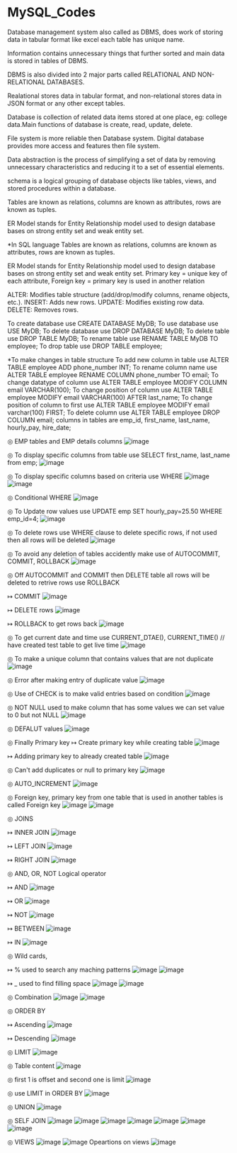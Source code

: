 # MySQL_Codes

Database management system also called as DBMS, does work of storing data in tabular format like excel each table has unique name.

Information contains unnecessary things that further sorted and main data is stored in tables of DBMS.

DBMS is also divided into 2 major parts called RELATIONAL AND NON-RELATIONAL DATABASES.

Realational stores data in tabular format, and non-relational stores data in JSON format or any other except tables.

Database is collection of related data items stored at one place, eg: college data.Main functions of database is create, read, update, delete.

File system is more reliable then Database system. Digital database provides more access and features then file system.

Data abstraction is the process of simplifying a set of data by removing unnecessary characteristics and reducing it to a set of essential elements.

schema is a logical grouping of database objects like tables, views, and stored procedures within a database.

Tables are known as relations, columns are known as attributes, rows are known as tuples.

ER Model stands for Entity Relationship model used to design database bases on strong entity set and weak entity set.

*In SQL language
Tables are known as relations,
columns are known as attributes,
rows are known as tuples.

ER Model stands for Entity Relationship model used to design database bases on strong entity set and weak entity set.
Primary key = unique key of each attribute, Foreign key = primary key is used in another relation

ALTER: Modifies table structure (add/drop/modify columns, rename objects, etc.).
INSERT: Adds new rows.
UPDATE: Modifies existing row data.
DELETE: Removes rows.

To create database use CREATE DATABASE MyDB;
To use database use USE MyDB;
To delete database use DROP DATABASE MyDB;
To delete table use DROP TABLE MyDB;
To rename table use RENAME TABLE MyDB TO employee;
To drop table use DROP TABLE employee;

*To make changes in table structure
To add new column in table use ALTER TABLE employee ADD phone_number INT;
To rename column name use ALTER TABLE employee RENAME COLUMN phone_number TO email;
To change datatype of column use ALTER TABLE employee MODIFY COLUMN email VARCHAR(100);
To change position of column use ALTER TABLE employee MODIFY email VARCHAR(100) AFTER last_name;
To change position of column to first use ALTER TABLE employee MODIFY email varchar(100) FIRST;
To delete column use ALTER TABLE employee DROP COLUMN email;
columns in tables are emp_id, first_name, last_name, hourly_pay, hire_date;


◎ EMP tables and EMP details columns
![image](https://github.com/user-attachments/assets/2f4b49e3-c760-484c-8801-1604277c9c27)

◎ To display specific columns from table use SELECT first_name, last_name from emp;
![image](https://github.com/user-attachments/assets/72b72ac0-9c2b-46fc-a83c-6c8f68ac5fb7)

◎ To display specific columns based on criteria use WHERE
![image](https://github.com/user-attachments/assets/7cb2b361-dc69-4b9e-aeca-d80e410afbd5)
![image](https://github.com/user-attachments/assets/3b269e49-74c9-4e2f-8bbd-a287c95d35c1)

◎ Conditional WHERE
![image](https://github.com/user-attachments/assets/05b27d44-9c0d-4228-bbba-ab570de6a777)

◎ To Update row values use UPDATE emp SET hourly_pay=25.50 WHERE emp_id=4;
![image](https://github.com/user-attachments/assets/4ebf2cf9-d9db-4257-9edd-316aaed2217b)

◎ To delete rows use WHERE clause to delete specific rows, if not used then all rows will be deleted
![image](https://github.com/user-attachments/assets/cfe09786-5206-46cc-931e-d7355c8997b0)

◎ To avoid any deletion of tables accidently make use of AUTOCOMMIT, COMMIT, ROLLBACK
![image](https://github.com/user-attachments/assets/54d65896-9b13-4adc-95ae-9cc7713f25cd)

◎ Off AUTOCOMMIT and COMMIT then DELETE table all rows will be deleted to retrive rows use ROLLBACK

↦ COMMIT
![image](https://github.com/user-attachments/assets/9aacbd18-ae18-49ef-979d-7f339b1c1db3)

↦ DELETE rows
![image](https://github.com/user-attachments/assets/f12c2c54-efc7-43e4-a44c-cf4a0c704bbc)

↦ ROLLBACK to get rows back
![image](https://github.com/user-attachments/assets/fb39a504-e125-4d6d-84b7-d5b1626b23ff)

◎ To get current date and time use CURRENT_DTAE(), CURRENT_TIME() // have created test table to get live time
![image](https://github.com/user-attachments/assets/58370103-b079-4a04-b4f7-db32cf70f544)

◎ To make a unique column that contains values that are not duplicate
![image](https://github.com/user-attachments/assets/341975dc-a5d8-4528-a5a1-a5eccb6ae035)

◎ Error after making entry of duplicate value
![image](https://github.com/user-attachments/assets/f578bf72-3ba9-4daf-80c2-90f7bd83944a)

◎ Use of CHECK is to make valid entries based on condition
![image](https://github.com/user-attachments/assets/28c89908-b163-4568-a262-9252d8a8b2b5)

◎ NOT NULL used to make column that has some values we can set value to 0 but not NULL
![image](https://github.com/user-attachments/assets/c5d01852-76e5-44ae-b5b0-85c2249a5940)

◎ DEFALUT values
![image](https://github.com/user-attachments/assets/ea81093c-0a27-4dba-af47-fe3722989104)

◎ Finally Primary key
↦ Create primary key while creating table
![image](https://github.com/user-attachments/assets/6e252e42-390a-4f30-ba9b-b700f082bb22)

↦ Adding primary key to already created table
![image](https://github.com/user-attachments/assets/f673694d-07e2-4f44-a5fb-9a1c7cfd831e)

◎ Can't add duplicates or null to primary key
![image](https://github.com/user-attachments/assets/953535b5-d364-481a-bc3d-1515cd641299)

◎ AUTO_INCREMENT
![image](https://github.com/user-attachments/assets/817ca15e-27ff-41ad-9adc-cad2c63db6bb)

◎ Foreign key, primary key from one table that is used in another tables is called Foreign key
![image](https://github.com/user-attachments/assets/65fda6a4-071c-4522-90b4-6afccb283062)
![image](https://github.com/user-attachments/assets/fa0b31eb-ba70-4642-b0c6-bdb1523811c7)

◎ JOINS

↦ INNER JOIN ![image](https://github.com/user-attachments/assets/8843b307-c8e5-4948-9a70-8250bb28874c)

↦ LEFT JOIN ![image](https://github.com/user-attachments/assets/5b17be50-2c68-4086-8541-10151783aa4c)

↦ RIGHT JOIN ![image](https://github.com/user-attachments/assets/81e88cfe-e99f-4848-85a9-349de185ebf7)

◎ AND, OR, NOT Logical operator

↦ AND ![image](https://github.com/user-attachments/assets/527ff972-6819-4a42-acb8-2c186f5f9896)

↦ OR ![image](https://github.com/user-attachments/assets/2cc9b45d-cf4a-4417-ab60-e7590a5d8d21)

↦ NOT ![image](https://github.com/user-attachments/assets/aafb611b-9538-450a-a468-316bea47653c)

↦ BETWEEN ![image](https://github.com/user-attachments/assets/61db1f67-9b83-4e81-9813-73d480acebcb)

↦ IN ![image](https://github.com/user-attachments/assets/6595aecf-60d3-4c09-b5a7-d55225178a52)

◎ Wild cards, 

↦ % used to search any maching patterns
![image](https://github.com/user-attachments/assets/812da724-661c-4741-852f-488916951f0e)
![image](https://github.com/user-attachments/assets/0a8a4626-bfe4-4a5d-bd75-7e1d312193f6)

↦ _ used to find filling space
![image](https://github.com/user-attachments/assets/3c5a78cb-2782-4248-8777-fb3e80b25ada)
![image](https://github.com/user-attachments/assets/86749a21-812d-48ff-949d-72c44f8a0017)

◎ Combination
![image](https://github.com/user-attachments/assets/317081fb-a144-47e3-9405-174b9da71123)
![image](https://github.com/user-attachments/assets/52e13afa-4c9d-4bdd-abf0-b9214cd2fe7e)

◎ ORDER BY

↦ Ascending ![image](https://github.com/user-attachments/assets/3aac4eca-c989-4c2a-a23d-1069589f2eb4)

↦ Descending ![image](https://github.com/user-attachments/assets/81cf8aa8-501f-4584-a5e8-0450e64c1124)

◎ LIMIT
![image](https://github.com/user-attachments/assets/b40afd12-9196-4889-a5e9-0a3d5b3fd791)

◎ Table content
![image](https://github.com/user-attachments/assets/2abafaee-04cd-42b3-8c2b-57a5a97608e0)

◎ first 1 is offset and second one is limit
![image](https://github.com/user-attachments/assets/c25692b5-c237-489f-80ed-3c66a00342fc)

◎ use LIMIT in ORDER BY
![image](https://github.com/user-attachments/assets/05d7faee-d193-439e-96e1-4263ceb2838c)

◎ UNION
![image](https://github.com/user-attachments/assets/9e01101a-293d-422f-b87c-8c433b6c059f)

◎ SELF JOIN
![image](https://github.com/user-attachments/assets/f519847f-28b9-47e7-99c3-05ba6eb72b96)
![image](https://github.com/user-attachments/assets/cfdfc0c9-0639-46a3-89e0-729c19f8bc03)
![image](https://github.com/user-attachments/assets/db1e34c4-58ff-4502-bc73-df8cdefb9a88)
![image](https://github.com/user-attachments/assets/4d1d2eb3-c303-42b9-a3c4-d03b246c0ee9)
![image](https://github.com/user-attachments/assets/b28dd611-b07e-4d8c-9462-9311e33b3caf)
![image](https://github.com/user-attachments/assets/634eaf4b-471b-4cda-8575-00bc79818e3a)
![image](https://github.com/user-attachments/assets/2100f08a-84e7-4387-8b2b-1025f30d2b78)

◎ VIEWS
![image](https://github.com/user-attachments/assets/cd3b560e-6d6b-41e2-b6f1-be1043b24d5a)
![image](https://github.com/user-attachments/assets/ddaf1fb7-fc8f-4da4-9e07-601532cd4d9b)
Opeartions on views
![image](https://github.com/user-attachments/assets/8b9ea277-4b66-4b2e-9967-e817d2fd2afc)


